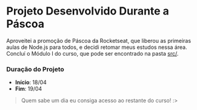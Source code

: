 # Projeto Desenvolvido Durante a Páscoa

Aproveitei a promoção de Páscoa da Rocketseat, que liberou as primeiras aulas de Node.js para todos, e decidi retomar meus estudos nessa área. Concluí o Módulo I do curso, que pode ser encontrado na pasta [src/](src/).

### Duração do Projeto
- **Início**: 18/04
- **Fim**: 19/04

> Quem sabe um dia eu consiga acesso ao restante do curso! :>
